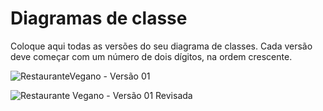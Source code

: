 # Diagramas de classe
Coloque aqui todas as versões do seu diagrama de classes. Cada versão deve começar com um número de dois dígitos, na ordem crescente.

![RestauranteVegano](https://github.com/DisciplinasProgramacao/poo-tp-2024-1-grupo-tetris/assets/104520144/e02cabee-dda6-4f4b-bddd-49b21f134da7) - Versão 01

![Restaurante Vegano - Versão 01 Revisada](https://github.com/DisciplinasProgramacao/poo-tp-2024-1-grupo-tetris/assets/104520144/47a09702-a737-4be7-a48e-1cf9c84a6838)


